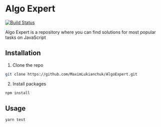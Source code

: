 # Algo Expert

[![Build Status](https://api.cirrus-ci.com/github/MaximLukianchuk/AlgoExpert.svg)](https://cirrus-ci.com/github/MaximLukianchuk/AlgoExpert)

Algo Expert is a repository where you can find solutions for most popular tasks on JavaScript

## Installation

1. Clone the repo
```sh
git clone https://github.com/MaximLukianchuk/AlgoExpert.git
```
2. Install packages
```sh
npm install
```

## Usage

```sh
yarn test
```
